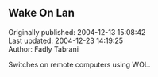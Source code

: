 ## Wake On Lan  
Originally published: 2004-12-13 15:08:42  
Last updated: 2004-12-23 14:19:25  
Author: Fadly Tabrani  
  
Switches on remote computers using WOL.